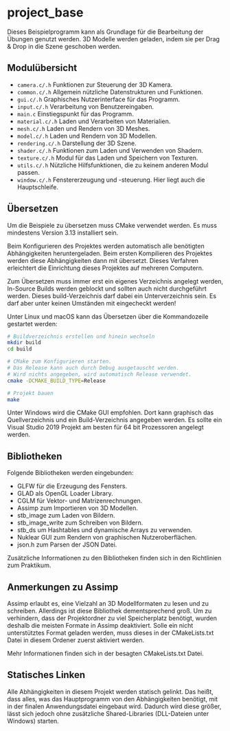# project_base

Dieses Beispielprogramm kann als Grundlage für die Bearbeitung der Übungen 
genutzt werden. 3D Modelle werden geladen, indem sie per Drag & Drop in die
Szene geschoben werden.

## Modulübersicht

* `camera.c/.h` Funktionen zur Steuerung der 3D Kamera.
* `common.c/.h` Allgemein nützliche Datenstrukturen und Funktionen.
* `gui.c/.h` Graphisches Nutzerinterface für das Programm.
* `input.c/.h` Verarbeitung von Benutzereingaben.
* `main.c` Einstiegspunkt für das Programm.
* `material.c/.h` Laden und Verarbeiten von Materialien.
* `mesh.c/.h` Laden und Rendern von 3D Meshes.
* `model.c/.h` Laden und Rendern von 3D Modellen.
* `rendering.c/.h` Darstellung der 3D Szene.
* `shader.c/.h` Funktionen zum Laden und Verwenden von Shadern.
* `texture.c/.h` Modul für das Laden und Speichern von Texturen.
* `utils.c/.h` Nützliche Hilfsfunktionen, die zu keinem anderen Modul passen.
* `window.c/.h` Fenstererzeugung und -steuerung. Hier liegt auch die Hauptschleife.

## Übersetzen

Um die Beispiele zu übersetzen muss CMake verwendet werden.
Es muss mindestens Version 3.13 installiert sein.

Beim Konfigurieren des Projektes werden automatisch alle benötigten
Abhängigkeiten heruntergeladen. Beim ersten Kompilieren des Projektes werden
diese Abhängigkeiten dann mit übersetzt. Dieses Verfahren erleichtert die
Einrichtung dieses Projektes auf mehreren Computern.

Zum Übersetzen muss immer erst ein eigenes Verzeichnis angelegt werden,
In-Source Builds werden geblockt und sollten auch nicht durchgeführt werden.
Dieses build-Verzeichnis darf dabei ein Unterverzeichnis sein. Es darf aber
unter keinen Umständen mit eingecheckt werden!

Unter Linux und macOS kann das Übersetzen über die Kommandozeile gestartet werden:
```bash
# Buildverzeichnis erstellen und hinein wechseln
mkdir build
cd build

# CMake zum Konfigurieren starten.
# Das Release kann auch durch Debug ausgetauscht werden.
# Wird nichts angegeben, wird automatisch Release verwendet.
cmake -DCMAKE_BUILD_TYPE=Release

# Projekt bauen
make
```

Unter Windows wird die CMake GUI empfohlen. Dort kann graphisch das
Quellverzeichnis und ein Build-Verzeichnis angegeben werden. Es sollte ein
Visual Studio 2019 Projekt am besten für 64 bit Prozessoren angelegt werden.

## Bibliotheken

Folgende Bibliotheken werden eingebunden:
* GLFW für die Erzeugung des Fensters.
* GLAD als OpenGL Loader Library.
* CGLM für Vektor- und Matrizenrechnungen.
* Assimp zum Importieren von 3D Modellen.
* stb_image zum Laden von Bildern.
* stb_image_write zum Schreiben von Bildern.
* stb_ds um Hashtables und dynamische Arrays zu verwenden.
* Nuklear GUI zum Rendern von graphischen Nutzeroberflächen.
* json.h zum Parsen der JSON Datei.

Zusätzliche Informationen zu den Bibliotheken finden sich in den Richtlinien zum Praktikum.

## Anmerkungen zu Assimp

Assimp erlaubt es, eine Vielzahl an 3D Modellformaten zu lesen und zu schreiben. Allerdings ist
diese Bibliothek dementsprechend groß. Um zu verhindern, dass der Projektordner zu viel Speicherplatz
benötigt, wurden deshalb die meisten Formate in Assimp deaktiviert. Solle ein nicht unterstütztes Format
geladen werden, muss dieses in der CMakeLists.txt Datei in diesem Ordener zuerst aktiviert werden.

Mehr Informationen finden sich in der besagten CMakeLists.txt Datei.

## Statisches Linken

Alle Abhängigkeiten in diesem Projekt werden statisch gelinkt. Das heißt, dass
alles, was das Hauptprogramm von den Abhängigkeiten benötigt, mit in der finalen
Anwendungsdatei eingebaut wird. Dadurch wird diese größer, lässt sich jedoch
ohne zusätzliche Shared-Libraries (DLL-Dateien unter Windows) starten.
